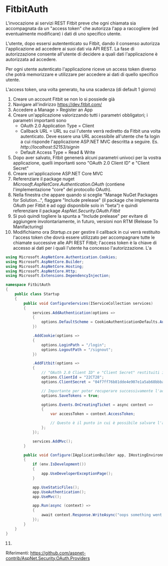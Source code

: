# FitbitAuth
L'invocazione ai servizi REST Fitbit preve che ogni chiamata sia accompagnata da un "access token" che autorizza l'app a raccogliere (ed eventualmente modificare) i dati di uno specifico utente. 

L'utente, dopo essersi autententicato su Fitbit, dando il consenso autorizza l'applicazione ad accedere ai suoi dati via API REST. La fase di autorizzazione consente all'utente di decidere a quali dati l'applicazione è autorizzata ad accedere.

Per ogni utente autenticato l'applicazione riceve un access token diverso che potrà memorizzare e utilizzare per accedere ai dati di quello specifico utente.

L'access token, una volta generato, ha una scadenza (di default 1 giorno)


1. Creare un account Fitbit se non lo si possiede già
2. Navigare all'indirizzo https://dev.fitbit.com/
3. Accedere a Manage > Register an App
4. Creare un'applicazione valorizzando tutti i parametri obbligatori; i parametri importanti sono
	- OAuth 2.0 Application Type = Client
	- Callback URL = URL su cui l'utente verrà rediretto da Fitbit una volta autenticato. Deve essere una URL accessibile all'utente che fa login a cui risponde l'applicazione ASP.NET MVC descritta a seguire. Es. _http://localhost:52153/signin_
	- Default Access Type = Read & Write
5. Dopo aver salvato, Fitbit genenerà alcuni parametri univoci per la vostra applicazione, quelli importanti sono "OAuth 2.0 Client ID" e "Client Secret"
6. Creare un'applicazione ASP.NET Core MVC
7. Referenziare il package nuget _Microsoft.AspNetCore.Authentication.OAuth_ (contiene l'implementazione "core" del protocollo OAuth).
8. Nella finestra che appare quando si sceglie "Manage NuGet Packages for Solution...", flaggare "Include prelease" (il package che implementa OAuth per Fitbit è ad oggi disponibile solo in "beta") e quindi referenziare il package _AspNet.Security.OAuth.Fitbit_
9. Si può quindi togliere la spunta a "Include prelease" per evitare di aggiungere involontariamente, in futuro, versioni non RTM (Release To Manifacturing)
10. Modifichiamo ora _Startup.cs_ per gestire il callback in cui verrà restituito l'access token che dovrà essere utilizzato per accompagnare tutte le chiamate successive alle API REST Fitbit; l'access token è la chiave di accesso ai dati per i quali l'utente ha concesso l'autorizzazione. L'a

```csharp
using Microsoft.AspNetCore.Authentication.Cookies;
using Microsoft.AspNetCore.Builder;
using Microsoft.AspNetCore.Hosting;
using Microsoft.AspNetCore.Http;
using Microsoft.Extensions.DependencyInjection;

namespace FitbitAuth
{
    public class Startup
    {
        public void ConfigureServices(IServiceCollection services)
        {
            services.AddAuthentication(options =>
            {
                options.DefaultScheme = CookieAuthenticationDefaults.AuthenticationScheme;
            })

            .AddCookie(options =>
            {
                options.LoginPath = "/login";
                options.LogoutPath = "/signout";
            })

            .AddFitbit(options =>
            {
                // "OAuth 2.0 Client ID" e "Client Secret" restituiti in fase di creazione dell'app su https://dev.fitbit.com/
                options.ClientId = "22CT28";
                options.ClientSecret = "04f7ff76b81dde4e907e1a5ab68bbba3";

                // Importante per poter recuperare successivamente l'access token dell'utente.
                options.SaveTokens = true;

                options.Events.OnCreatingTicket = async context =>
                {
                    var accessToken = context.AccessToken;

                    // Questo è il punto in cui è possibile salvare l'access token dell'utente.
                };
            });

            services.AddMvc();
        }

        public void Configure(IApplicationBuilder app, IHostingEnvironment env)
        {
            if (env.IsDevelopment())
            {
                app.UseDeveloperExceptionPage();
            }

            app.UseStaticFiles();
            app.UseAuthentication();
            app.UseMvc();

            app.Run(async (context) =>
            {
                await context.Response.WriteAsync("oops something went wrong...");
            });
        }
    }
}
```

11. 



Riferimenti: https://github.com/aspnet-contrib/AspNet.Security.OAuth.Providers
